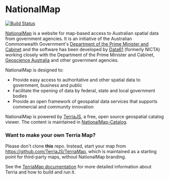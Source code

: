 
NationalMap
============

[![Build Status](https://travis-ci.org/TerriaJS/nationalmap.svg?branch=master)](https://travis-ci.org/TerriaJS/nationalmap)

[NationalMap](http://nationalmap.gov.au) is a website for map-based access to Australian spatial data from government agencies. It is an initiative of the Australian Commonwealth Government's [Department of the Prime Minister and Cabinet](http://www.dpmc.gov.au/) and the software has been developed by [Data61](http://www.csiro.au/en/Research/D61) (formerly NICTA) working closely with the Department of the Prime Minister and Cabinet, [Geoscience Australia](http://www.ga.gov.au/) and other government agencies.

NationalMap is designed to:
* Provide easy access to authoritative and other spatial data to government, business and public
* Facilitate the opening of data by federal, state and local government bodies
* Provide an open framework of geospatial data services that supports commercial and community innovation

NationalMap is powered by [TerriaJS](https://github.com/TerriaJS/TerriaJS), a free, open source geospatial catalog viewer. The content is maintained in [NationalMap-Catalog](https://github.com/TerriaJS/NationalMap-Catalog).

### Want to make your own Terria Map? ###
Please don't clone **this** repo. Instead, start your map from https://github.com/TerriaJS/TerriaMap, which is maintained as a starting point for third-party maps, without NationalMap branding.

See the [TerriaMap documentation](http://terria.io/Documentation/) for more detailed information about Terria and how to build and run it.
